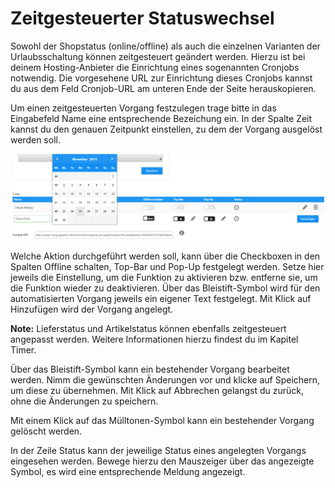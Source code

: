 # Zeitgesteuerter Statuswechsel 

Sowohl der Shopstatus \(online/offline\) als auch die einzelnen Varianten der Urlaubsschaltung können zeitgesteuert geändert werden. Hierzu ist bei deinem Hosting-Anbieter die Einrichtung eines sogenannten Cronjobs notwendig. Die vorgesehene URL zur Einrichtung dieses Cronjobs kannst du aus dem Feld Cronjob-URL am unteren Ende der Seite herauskopieren.

Um einen zeitgesteuerten Vorgang festzulegen trage bitte in das Eingabefeld Name eine entsprechende Bezeichung ein. In der Spalte Zeit kannst du den genauen Zeitpunkt einstellen, zu dem der Vorgang ausgelöst werden soll.

![](Bilder/Abb150_EinrichtenVonZeitgesteuertenVorgaengen.png "Einrichten von zeitgesteuerten Vorgängen")

Welche Aktion durchgeführt werden soll, kann über die Checkboxen in den Spalten Offline schalten, Top-Bar und Pop-Up festgelegt werden. Setze hier jeweils die Einstellung, um die Funktion zu aktivieren bzw. entferne sie, um die Funktion wieder zu deaktivieren. Über das Bleistift-Symbol wird für den automatisierten Vorgang jeweils ein eigener Text festgelegt. Mit Klick auf Hinzufügen wird der Vorgang angelegt.

**Note:** Lieferstatus und Artikelstatus können ebenfalls zeitgesteuert angepasst werden. Weitere Informationen hierzu findest du im Kapitel Timer.

Über das Bleistift-Symbol kann ein bestehender Vorgang bearbeitet werden. Nimm die gewünschten Änderungen vor und klicke auf Speichern, um diese zu übernehmen. Mit Klick auf Abbrechen gelangst du zurück, ohne die Änderungen zu speichern.

Mit einem Klick auf das Mülltonen-Symbol kann ein bestehender Vorgang gelöscht werden.

In der Zeile Status kann der jeweilige Status eines angelegten Vorgangs eingesehen werden. Bewege hierzu den Mauszeiger über das angezeigte Symbol, es wird eine entsprechende Meldung angezeigt.



